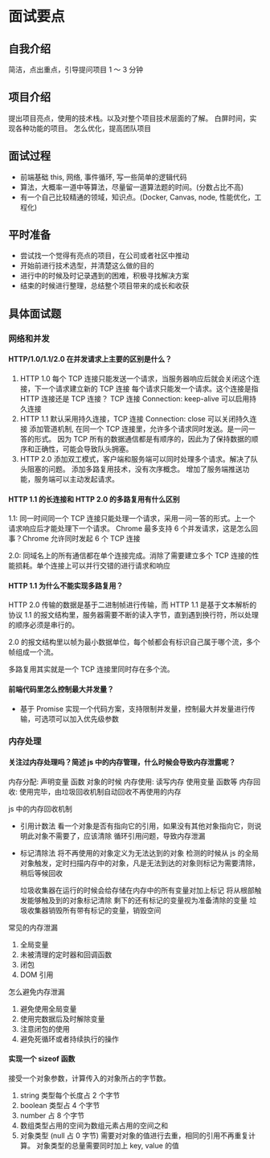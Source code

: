 # 面试要点

## 自我介绍

简洁，点出重点，引导提问项目 1 ～ 3 分钟

## 项目介绍

提出项目亮点，使用的技术栈。以及对整个项目技术层面的了解。
白屏时间，实现各种功能的项目。
怎么优化，提高团队项目

## 面试过程

- 前端基础 this, 网络, 事件循环, 写一些简单的逻辑代码
- 算法，大概率一道中等算法，尽量留一道算法题的时间。(分数占比不高)
- 有一个自己比较精通的领域，知识点。(Docker, Canvas, node, 性能优化，工程化)

## 平时准备

- 尝试找一个觉得有亮点的项目，在公司或者社区中推动
- 开始前进行技术选型，并清楚这么做的目的
- 进行中的时候及时记录遇到的困难，积极寻找解决方案
- 结束的时候进行整理，总结整个项目带来的成长和收获

## 具体面试题

### 网络和并发

#### HTTP/1.0/1.1/2.0 在并发请求上主要的区别是什么？

1. HTTP 1.0
   每个 TCP 连接只能发送一个请求，当服务器响应后就会关闭这个连接，下一个请求建立新的 TCP 连接
   每个请求只能发一个请求。这个连接是指 HTTP 连接还是 TCP 连接？ TCP 连接
   Connection: keep-alive 可以启用持久连接
2. HTTP 1.1
   默认采用持久连接，TCP 连接
   Connection: close 可以关闭持久连接
   添加管道机制, 在同一个 TCP 连接里，允许多个请求同时发送。是一问一答的形式。
   因为 TCP 所有的数据通信都是有顺序的，因此为了保持数据的顺序和正确性，可能会导致队头拥塞。
3. HTTP 2.0
   添加双工模式，客户端和服务端可以同时处理多个请求。解决了队头阻塞的问题。
   添加多路复用技术，没有次序概念。
   增加了服务端推送功能，服务端可以主动发起请求。

#### HTTP 1.1 的长连接和 HTTP 2.0 的多路复用有什么区别

1.1: 同一时间同一个 TCP 连接只能处理一个请求，采用一问一答的形式。上一个请求响应后才能处理下一个请求。
Chrome 最多支持 6 个并发请求，这是怎么回事？Chrome 允许同时发起 6 个 TCP 连接

2.0: 同域名上的所有通信都在单个连接完成。消除了需要建立多个 TCP 连接的性能损耗。单个连接上可以并行交错的进行请求和响应

#### HTTP 1.1 为什么不能实现多路复用？

HTTP 2.0 传输的数据是基于二进制帧进行传输，而 HTTP 1.1 是基于文本解析的协议
1.1 的报文结构里，服务器需要不断的读入字节，直到遇到换行符，所以处理的顺序必须是串行的。

2.0 的报文结构里以帧为最小数据单位，每个帧都会有标识自己属于哪个流，多个帧组成一个流。

多路复用其实就是一个 TCP 连接里同时存在多个流。

#### 前端代码里怎么控制最大并发量？

- 基于 Promise 实现一个代码方案，支持限制并发量，控制最大并发量进行传输，可选项可以加入优先级参数

### 内存处理

#### 关注过内存处理吗？简述 js 中的内存管理，什么时候会导致内存泄露呢？

内存分配: 声明变量 函数 对象的时候
内存使用: 读写内存 使用变量 函数等
内存回收: 使用完毕，由垃圾回收机制自动回收不再使用的内存

js 中的内存回收机制

- 引用计数法
  看一个对象是否有指向它的引用，如果没有其他对象指向它，则说明此对象不需要了，应该清除
  循环引用问题，导致内存泄漏
- 标记清除法
  将不再使用的对象定义为无法达到的对象
  检测的时候从 js 的全局对象触发，定时扫描内存中的对象，凡是无法到达的对象则标记为需要清除，稍后等候回收

  垃圾收集器在运行的时候会给存储在内存中的所有变量对加上标记
  将从根部触发能够触及到的对象标记清除
  剩下的还有标记的变量视为准备清除的变量
  垃圾收集器销毁所有带有标记的变量，销毁空间

常见的内存泄漏

1. 全局变量
2. 未被清理的定时器和回调函数
3. 闭包
4. DOM 引用

怎么避免内存泄漏

1. 避免使用全局变量
2. 使用完数据后及时解除变量
3. 注意闭包的使用
4. 避免死循环或者持续执行的操作

#### 实现一个 sizeof 函数

接受一个对象参数，计算传入的对象所占的字节数。

1. string 类型每个长度占 2 个字节
2. boolean 类型占 4 个字节
3. number 占 8 个字节
4. 数组类型占用的空间为数组元素占用的空间之和
5. 对象类型 (null 占 0 字节)
   需要对对象的值进行去重，相同的引用不再重复计算。
   对象类型的总量需要同时加上 key, value 的值
